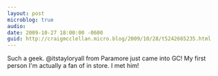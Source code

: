 ```yaml
---
layout: post
microblog: true
audio: 
date: 2009-10-27 18:00:00 -0600
guid: http://craigmcclellan.micro.blog/2009/10/28/t5242665235.html
---
```

Such a geek. @itstayloryall from Paramore just came into GC! My first person I'm actually a fan of in store. I met him!
